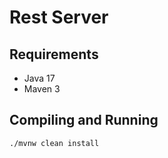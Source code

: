# Rest Server

## Requirements
- Java 17
- Maven 3

## Compiling and Running

```
./mvnw clean install
```

